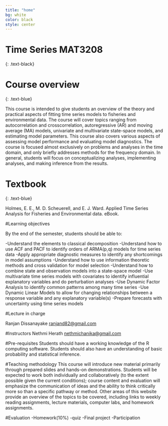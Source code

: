 ```yaml
---
title: "home"
bg: white
color: black
style: center
---
```


<!-- ### *whoa, hey an open-source* -->
<!-- {: .text-purple} -->

<!-- <span class="fa-stack subtlecircle" style="font-size:100px; background:rgba(255,166,0,0.1)">
  <i class="fa fa-circle fa-stack-2x text-white"></i>
  <i class="fa fa-bicycle fa-stack-1x text-orange"></i>
</span> -->

# Time Series MAT3208
{: .text-black}

# Course overview
{: .text-blue}

This course is intended to give students an overview of the theory and practical aspects of fitting time series models to fisheries and environmental data. The course will cover topics ranging from autocorrelation and crosscorrelation, autoregressive (AR) and moving average (MA) models, univariate and multivariate state-space models, and estimating model parameters. This course also covers various aspects of assessing model performance and evaluating model diagnostics. The course is focused almost exclusively on problems and analyses in the time domain, and only briefly addresses methods for the frequency domain. In general, students will focus on conceptualizing analyses, implementing analyses, and making inference from the results.

# Textbook
{: .text-blue}

Holmes, E. E., M. D. Scheuerell, and E. J. Ward. Applied Time Series Analysis for Fisheries and Environmental data. eBook.

#Learning objectives

By the end of the semester, students should be able to:

-Understand the elements to classical decomposition
-Understand how to use ACF and PACF to identify orders of ARMA(p,q) models for time series data
-Apply appropriate diagnostic measures to identify any shortcomings in model assumptions
-Understand how to use information theoretic methods and cross validation for model selection
-Understand how to combine state and observation models into a state-space model
-Use multivariate time series models with covariates to identify influential explanatory variables and do perturbation analyses
-Use Dynamic Factor Analysis to identify common patterns among many time series
-Use Dynamic Linear Models to allow for changing relationships between a response variable and any explanatory variable(s)
-Prepare forecasts with uncertainty using time series models

#Lecture in charge

Ranjan Dissanayake
ranjand82@gmail.com

#Instructors
Nethmi Herath
nethmichanika@gmail.com

#Pre-requisites
Students should have a working knowledge of the R computing software. Students should also have an understanding of basic probability and statistical inference.

#Teaching methodology
This course will introduce new material primarily through prepared slides and hands-on demonstrations. Students will be expected to work both individually and collaboratively (to the extent possible given the current conditions); course content and evaluation will emphasize the communication of ideas and the ability to think critically more so than a specific pathway or method. Other areas of this website provide an overview of the topics to be covered, including links to weekly reading assignments, lecture materials, computer labs, and homework assignments.

#Evaluation
-Homework(10%)
-quiz
-Final project
-Participation





